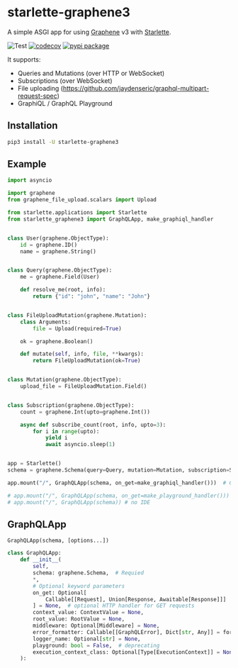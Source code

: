# starlette-graphene3

A simple ASGI app for using [Graphene](https://github.com/graphql-python/graphene) v3 with [Starlette](https://github.com/encode/starlette).

![Test](https://github.com/ciscorn/starlette-graphene3/actions/workflows/test.yml/badge.svg?branch=master)
[![codecov](https://codecov.io/gh/ciscorn/starlette-graphene3/branch/master/graph/badge.svg)](https://codecov.io/gh/ciscorn/starlette-graphene3)
[![pypi package](https://img.shields.io/pypi/v/starlette-graphene3?color=%2334D058&label=pypi%20package)](https://pypi.org/project/starlette-graphene3)

It supports:

- Queries and Mutations (over HTTP or WebSocket)
- Subscriptions (over WebSocket)
- File uploading (https://github.com/jaydenseric/graphql-multipart-request-spec)
- GraphiQL / GraphQL Playground


## Installation

```bash
pip3 install -U starlette-graphene3
```


## Example

```python
import asyncio

import graphene
from graphene_file_upload.scalars import Upload

from starlette.applications import Starlette
from starlette_graphene3 import GraphQLApp, make_graphiql_handler


class User(graphene.ObjectType):
    id = graphene.ID()
    name = graphene.String()


class Query(graphene.ObjectType):
    me = graphene.Field(User)

    def resolve_me(root, info):
        return {"id": "john", "name": "John"}


class FileUploadMutation(graphene.Mutation):
    class Arguments:
        file = Upload(required=True)

    ok = graphene.Boolean()

    def mutate(self, info, file, **kwargs):
        return FileUploadMutation(ok=True)


class Mutation(graphene.ObjectType):
    upload_file = FileUploadMutation.Field()


class Subscription(graphene.ObjectType):
    count = graphene.Int(upto=graphene.Int())

    async def subscribe_count(root, info, upto=3):
        for i in range(upto):
            yield i
            await asyncio.sleep(1)


app = Starlette()
schema = graphene.Schema(query=Query, mutation=Mutation, subscription=Subscription)

app.mount("/", GraphQLApp(schema, on_get=make_graphiql_handler()))  # Graphiql IDE

# app.mount("/", GraphQLApp(schema, on_get=make_playground_handler()))  # Playground IDE
# app.mount("/", GraphQLApp(schema)) # no IDE
```

## GraphQLApp

`GraphQLApp(schema, [options...])`

```python
class GraphQLApp:
    def __init__(
        self,
        schema: graphene.Schema,  # Requied
        *,
        # Optional keyword parameters
        on_get: Optional[
            Callable[[Request], Union[Response, Awaitable[Response]]]
        ] = None,  # optional HTTP handler for GET requests
        context_value: ContextValue = None,
        root_value: RootValue = None,
        middleware: Optional[Middleware] = None,
        error_formatter: Callable[[GraphQLError], Dict[str, Any]] = format_error,
        logger_name: Optional[str] = None,
        playground: bool = False,  # deprecating
        execution_context_class: Optional[Type[ExecutionContext]] = None,
    ):
```
